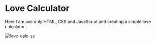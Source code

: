# Love Calculator


Here I am use only HTML, CSS and JavaScript and creating a simple love calculator.


![love-calc-ss](https://user-images.githubusercontent.com/78777681/196036135-e5f4eb54-2627-4727-8074-88c6a5d55d22.png)
